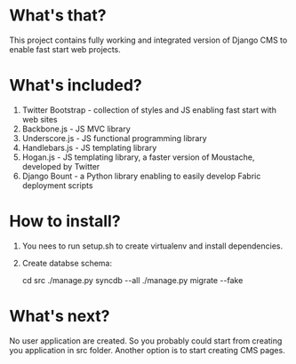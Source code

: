 # What's that?

This project contains fully working and integrated version of Django CMS to enable fast start web projects.


# What's included?

1. Twitter Bootstrap - collection of styles and JS enabling fast start with web sites
4. Backbone.js - JS MVC library
5. Underscore.js - JS functional programming library
6. Handlebars.js - JS templating library
7. Hogan.js - JS templating library, a faster version of Moustache, developed by Twitter
8. Django Bount - a Python library enabling to easily develop Fabric deployment scripts

# How to install?

1. You nees to run setup.sh to create virtualenv and install dependencies.
2. Create databse schema:

    cd src
    ./manage.py syncdb --all
    ./manage.py migrate --fake

# What's next?

No user application are created. So you probably could start from creating you application in src folder. Another option is to start creating CMS pages.